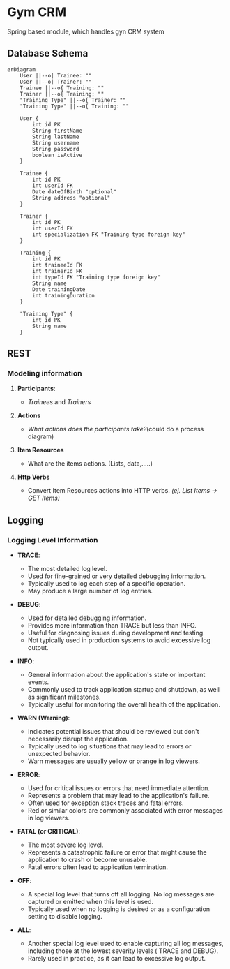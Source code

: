 # Gym CRM

Spring based module, which handles gyn CRM system

## Database Schema

```mermaid
erDiagram
    User ||--o| Trainee: ""
    User ||--o| Trainer: ""
    Trainee ||--o{ Training: ""
    Trainer ||--o{ Training: ""
    "Training Type" ||--o{ Trainer: ""
    "Training Type" ||--o{ Training: ""

    User {
        int id PK
        String firstName
        String lastName
        String username
        String password
        boolean isActive
    }

    Trainee {
        int id PK
        int userId FK
        Date dateOfBirth "optional"
        String address "optional"
    }

    Trainer {
        int id PK
        int userId FK
        int specialization FK "Training type foreign key"
    }

    Training {
        int id PK
        int traineeId FK
        int trainerId FK
        int typeId FK "Training type foreign key"
        String name
        Date trainingDate
        int trainingDuration
    }

    "Training Type" {
        int id PK
        String name
    }
```

## REST

### Modeling information

1. **Participants**:

    - _Trainees_ and _Trainers_

2. **Actions**
   - _What actions does the participants take?_(could do a process diagram)
3. **Item Resources**
   - What are the items actions. (Lists, data,.....)
4. **Http Verbs**
   - Convert Item Resources actions into HTTP verbs. _(ej. List Items -> GET Items)_

## Logging

### Logging Level Information

- **TRACE**:
    - The most detailed log level.
    - Used for fine-grained or very detailed debugging information.
    - Typically used to log each step of a specific operation.
    - May produce a large number of log entries.

- **DEBUG**:
    - Used for detailed debugging information.
    - Provides more information than TRACE but less than INFO.
    - Useful for diagnosing issues during development and testing.
    - Not typically used in production systems to avoid excessive log output.

- **INFO**:
    - General information about the application's state or important events.
    - Commonly used to track application startup and shutdown, as well as significant milestones.
    - Typically useful for monitoring the overall health of the application.

- **WARN (Warning)**:
    - Indicates potential issues that should be reviewed but don't necessarily disrupt the application.
    - Typically used to log situations that may lead to errors or unexpected behavior.
    - Warn messages are usually yellow or orange in log viewers.

- **ERROR**:
    - Used for critical issues or errors that need immediate attention.
    - Represents a problem that may lead to the application's failure.
    - Often used for exception stack traces and fatal errors.
    - Red or similar colors are commonly associated with error messages in log viewers.

- **FATAL (or CRITICAL)**:
    - The most severe log level.
    - Represents a catastrophic failure or error that might cause the application to crash or become unusable.
    - Fatal errors often lead to application termination.

- **OFF**:
    - A special log level that turns off all logging. No log messages are captured or emitted when this level is used.
    - Typically used when no logging is desired or as a configuration setting to disable logging.

- **ALL**:
    - Another special log level used to enable capturing all log messages, including those at the lowest severity
      levels (
      TRACE and DEBUG).
    - Rarely used in practice, as it can lead to excessive log output.

